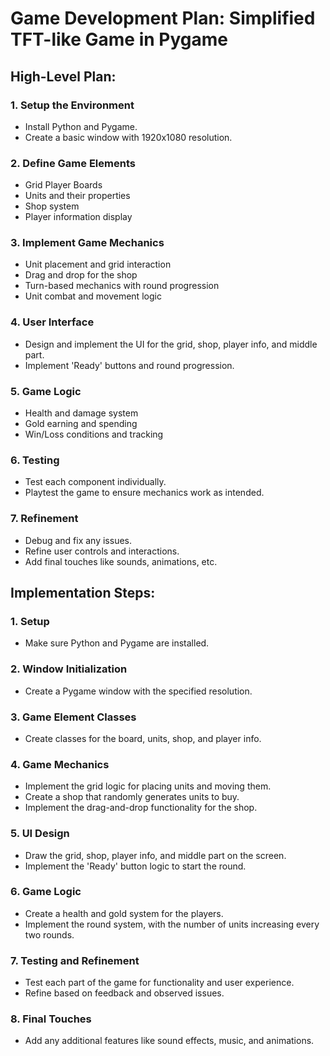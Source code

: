 
# Game Development Plan: Simplified TFT-like Game in Pygame

## High-Level Plan:

### 1. Setup the Environment
- Install Python and Pygame.
- Create a basic window with 1920x1080 resolution.

### 2. Define Game Elements
- Grid Player Boards
- Units and their properties
- Shop system
- Player information display

### 3. Implement Game Mechanics
- Unit placement and grid interaction
- Drag and drop for the shop
- Turn-based mechanics with round progression
- Unit combat and movement logic

### 4. User Interface
- Design and implement the UI for the grid, shop, player info, and middle part.
- Implement 'Ready' buttons and round progression.

### 5. Game Logic
- Health and damage system
- Gold earning and spending
- Win/Loss conditions and tracking

### 6. Testing
- Test each component individually.
- Playtest the game to ensure mechanics work as intended.

### 7. Refinement
- Debug and fix any issues.
- Refine user controls and interactions.
- Add final touches like sounds, animations, etc.

## Implementation Steps:

### 1. Setup
- Make sure Python and Pygame are installed.

### 2. Window Initialization
- Create a Pygame window with the specified resolution.

### 3. Game Element Classes
- Create classes for the board, units, shop, and player info.

### 4. Game Mechanics
- Implement the grid logic for placing units and moving them.
- Create a shop that randomly generates units to buy.
- Implement the drag-and-drop functionality for the shop.

### 5. UI Design
- Draw the grid, shop, player info, and middle part on the screen.
- Implement the 'Ready' button logic to start the round.

### 6. Game Logic
- Create a health and gold system for the players.
- Implement the round system, with the number of units increasing every two rounds.

### 7. Testing and Refinement
- Test each part of the game for functionality and user experience.
- Refine based on feedback and observed issues.

### 8. Final Touches
- Add any additional features like sound effects, music, and animations.
